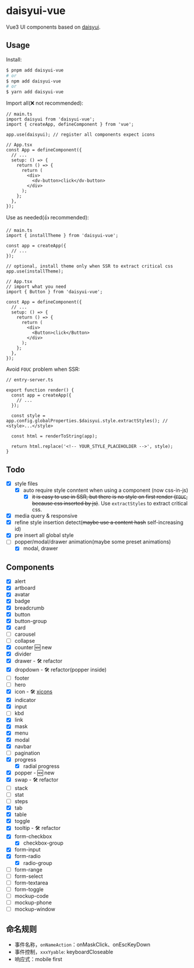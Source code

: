 # daisyui-vue

Vue3 UI components based on [daisyui](https://github.com/saadeghi/daisyui).

## Usage

Install:

```bash
$ pnpm add daisyui-vue
# or
$ npm add daisyui-vue
# or
$ yarn add daisyui-vue
```

Import all(❌ not recommended):

```tsx
// main.ts
import daisyui from 'daisyui-vue';
import { createApp, defineComponent } from 'vue';

app.use(daisyui); // register all components expect icons

// App.tsx
const App = defineComponent({
  // ...
  setup: () => {
    return () => {
      return (
        <div>
          <dv-button>click</dv-button>
        </div>
      );
    };
  },
});
```

Use as needed(👍 recommended):

```tsx
// main.ts
import { installTheme } from 'daisyui-vue';

const app = createApp({
  // ...
});

// optional, install theme only when SSR to extract critical css
app.use(installTheme);

// App.tsx
// import what you need
import { Button } from 'daisyui-vue';

const App = defineComponent({
  // ...
  setup: () => {
    return () => {
      return (
        <div>
          <Button>click</Button>
        </div>
      );
    };
  },
});
```

Avoid `FOUC` problem when SSR:

```tsx
// entry-server.ts

export function render() {
  const app = createApp({
    // ...
  });

  const style = app.config.globalProperties.$daisyui.style.extractStyles(); // <style>...</style>

  const html = renderToString(app);

  return html.replace('<!-- YOUR_STYLE_PLACEHOLDER -->', style);
}
```

## Todo

- [x] style files
  - [x] auto require style conntent when using a component (now css-in-js)
    - [x] ~~it is easy to use in SSR, but there is no style on first render (`FOUC`, because css inserted by js)~~. Use `extractStyles` to extract critical css.
- [x] media query & responsive
- [x] refine style insertion detect(~~maybe use a content hash~~ self-increasing id)
- [x] pre insert all global style
- [ ] popper/modal/drawer animation(maybe some preset animations)
  - [x] modal, drawer

## Components

- [x] alert
- [x] artboard
- [x] avatar
- [x] badge
- [x] breadcrumb
- [x] button
- [x] button-group
- [x] card
- [ ] carousel
- [ ] collapse
- [x] counter 🆕 new
- [x] divider
- [x] drawer - 🛠 refactor
- [x] dropdown - 🛠 refactor(popper inside)
- [ ] footer
- [ ] hero
- [x] icon - 🛠 [xicons](https://github.com/07akioni/xicons)
- [x] indicator
- [x] input
- [ ] kbd
- [x] link
- [x] mask
- [x] menu
- [x] modal
- [x] navbar
- [ ] pagination
- [x] progress
  - [x] radial progress
- [x] popper - 🆕 new
- [x] swap - 🛠 refactor
- [ ] stack
- [ ] stat
- [ ] steps
- [x] tab
- [x] table
- [x] toggle
- [x] tooltip - 🛠 refactor
- [x] form-checkbox
  - [x] checkbox-group
- [x] form-input
- [x] form-radio
  - [x] radio-group
- [ ] form-range
- [ ] form-select
- [ ] form-textarea
- [ ] form-toggle
- [ ] mockup-code
- [ ] mockup-phone
- [ ] mockup-window

## 命名规则

- 事件名称，`onNameAction`：onMaskClick、onEscKeyDown
- 事件控制，`xxxYyable`: keyboardCloseable
- 响应式：mobile first
